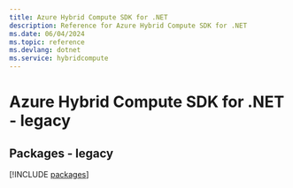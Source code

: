 ```yaml
---
title: Azure Hybrid Compute SDK for .NET
description: Reference for Azure Hybrid Compute SDK for .NET
ms.date: 06/04/2024
ms.topic: reference
ms.devlang: dotnet
ms.service: hybridcompute
---
```

# Azure Hybrid Compute SDK for .NET - legacy
## Packages - legacy
[!INCLUDE [packages](hybrid-compute-index.md)]